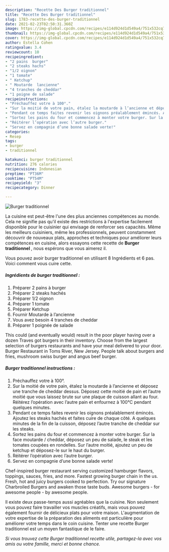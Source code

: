 ```yaml
---
description: "Recette Des Burger traditionnel"
title: "Recette Des Burger traditionnel"
slug: 1783-recette-des-burger-traditionnel
date: 2021-02-23T02:50:31.360Z
image: https://img-global.cpcdn.com/recipes/e114d924d1d549a4/751x532cq70/burger-traditionnel-photo-principale-de-la-recette.jpg
thumbnail: https://img-global.cpcdn.com/recipes/e114d924d1d549a4/751x532cq70/burger-traditionnel-photo-principale-de-la-recette.jpg
cover: https://img-global.cpcdn.com/recipes/e114d924d1d549a4/751x532cq70/burger-traditionnel-photo-principale-de-la-recette.jpg
author: Estella Cohen
ratingvalue: 3.4
reviewcount: 10
recipeingredient:
- "2 pains  burger"
- "2 steaks hachs"
- "1/2 oignon"
- "1 tomate"
- " Ketchup"
- " Moutarde  lancienne"
- "4 tranches de cheddar"
- "1 poigne de salade"
recipeinstructions:
- "Préchauffez votre à 100°."
- "Sur la moitié de votre pain, étalez la moutarde à l’ancienne et déposez une tranche de cheddar dessus. Déposez cette moitié de pain et l’autre moitié que vous laissez brute sur une plaque de cuisson allant au four. Réitérez l’opération avec l’autre pain et enfournez à 100°C pendant quelques minutes."
- "Pendant ce temps faites revenir les oignons préalablement émincés. Ajoutez les steaks hachés et faites cuire de chaque côté. A quelques minutes de la fin de la cuisson, déposez l’autre tranche de cheddar sur les steaks."
- "Sortez les pains du four et commencez à monter votre burger. Sur la face moutarde / cheddar, déposez un peu de salade, le steak et les tomates coupées en rondelles. Sur l’autre moitié, ajoutez un peu de ketchup et déposez-le sur le haut du burger."
- "Réitérer l’opération avec l’autre burger."
- "Servez en compagnie d’une bonne salade verte!"
categories:
- Resep
tags:
- burger
- traditionnel

katakunci: burger traditionnel 
nutrition: 276 calories
recipecuisine: Indonesian
preptime: "PT36M"
cooktime: "PT54M"
recipeyield: "3"
recipecategory: Dinner

---
```



![Burger traditionnel](https://img-global.cpcdn.com/recipes/e114d924d1d549a4/751x532cq70/burger-traditionnel-photo-principale-de-la-recette.jpg)

La cuisine est peut-être l'une des plus anciennes compétences au monde. Cela ne signifie pas qu'il existe des restrictions à l'expertise facilement disponible pour le cuisinier qui envisage de renforcer ses capacités. Même les meilleurs cuisiniers, même les professionnels, peuvent constamment découvrir de nouveaux plats, approches et techniques pour améliorer leurs compétences en cuisine, alors essayons cette recette de <strong> Burger traditionnel </strong>, nous espérons que vous aimerez il.

<!--inarticleads1-->

Vous pouvez avoir burger traditionnel en utilisant 8 Ingrédients et 6 pas. Voici comment vous cuire cette.

##### Ingrédients de burger traditionnel :

1. Préparer 2 pains à burger
1. Préparer 2 steaks hachés
1. Préparer 1/2 oignon
1. Préparer 1 tomate
1. Préparer  Ketchup
1. Fournir  Moutarde à l’ancienne
1. Vous avez besoin 4 tranches de cheddar
1. Préparer 1 poignée de salade


This could (and eventually would) result in the poor player having over a dozen Traves got burgers in their inventory. Choose from the largest selection of burgers restaurants and have your meal delivered to your door. Burger Restaurant in Toms River, New Jersey. People talk about burgers and fries, mushroom swiss burger and angus beef burger. 

<!--inarticleads2-->

##### Burger traditionnel instructions :

1. Préchauffez votre à 100°.
1. Sur la moitié de votre pain, étalez la moutarde à l’ancienne et déposez une tranche de cheddar dessus. Déposez cette moitié de pain et l’autre moitié que vous laissez brute sur une plaque de cuisson allant au four. Réitérez l’opération avec l’autre pain et enfournez à 100°C pendant quelques minutes.
1. Pendant ce temps faites revenir les oignons préalablement émincés. Ajoutez les steaks hachés et faites cuire de chaque côté. A quelques minutes de la fin de la cuisson, déposez l’autre tranche de cheddar sur les steaks.
1. Sortez les pains du four et commencez à monter votre burger. Sur la face moutarde / cheddar, déposez un peu de salade, le steak et les tomates coupées en rondelles. Sur l’autre moitié, ajoutez un peu de ketchup et déposez-le sur le haut du burger.
1. Réitérer l’opération avec l’autre burger.
1. Servez en compagnie d’une bonne salade verte!


Chef-inspired burger restaurant serving customized hamburger flavors, toppings, sauces, fries, and more. Fastest growing burger chain in the us. Fresh, hot and juicy burgers cooked to perfection. Try our signature Charbroiled Burgers and awaken those taste buds. Awesome burgers - for awesome people - by awesome people. 

<!--inarticleads1-->

<p>
Il existe deux passe-temps aussi agréables que la cuisine. Non seulement vous pouvez faire travailler vos muscles créatifs, mais vous pouvez également fournir de délicieux plats pour votre maison. L'augmentation de votre expertise de la préparation des aliments est particulière pour améliorer votre temps dans le coin cuisine. Tenter une recette Burger traditionnel est un moyen fantastique de le faire.
</p>

<p>
<i>Si vous trouvez cette Burger traditionnel recette utile, partagez-la avec vos amis ou votre famille, merci et bonne chance.</i>
</p>

